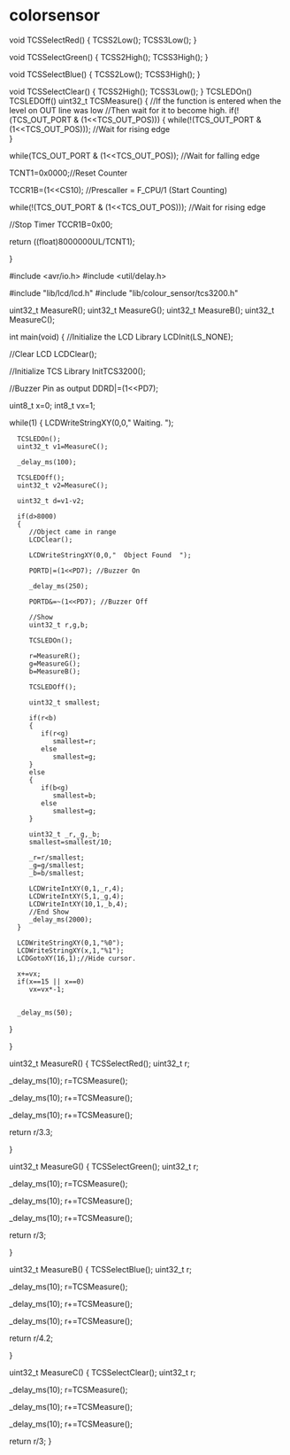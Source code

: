 # colorsensor
void TCSSelectRed()
{
   TCSS2Low();
   TCSS3Low();
}

void TCSSelectGreen()
{
   TCSS2High();
   TCSS3High();
}

void TCSSelectBlue()
{
   TCSS2Low();
   TCSS3High();
}

void TCSSelectClear()
{
   TCSS2High();
   TCSS3Low();
}
TCSLEDOn()
TCSLEDOff()
uint32_t TCSMeasure()
{
   //If the function is entered when the level on OUT line was low
   //Then wait for it to become high.
   if(!(TCS_OUT_PORT & (1<<TCS_OUT_POS)))
   {
      while(!(TCS_OUT_PORT & (1<<TCS_OUT_POS)));   //Wait for rising edge  
   }


   while(TCS_OUT_PORT & (1<<TCS_OUT_POS));   //Wait for falling edge

   TCNT1=0x0000;//Reset Counter

   TCCR1B=(1<<CS10); //Prescaller = F_CPU/1 (Start Counting)

   while(!(TCS_OUT_PORT & (1<<TCS_OUT_POS)));   //Wait for rising edge

   //Stop Timer
   TCCR1B=0x00;

   return ((float)8000000UL/TCNT1);

}

#include <avr/io.h>
#include <util/delay.h>

#include "lib/lcd/lcd.h"
#include "lib/colour_sensor/tcs3200.h"

uint32_t MeasureR();
uint32_t MeasureG();
uint32_t MeasureB();
uint32_t MeasureC();

int main(void)
{
   //Initialize the LCD Library
    LCDInit(LS_NONE);

   //Clear LCD
   LCDClear();

   //Initialize TCS Library
   InitTCS3200();

   //Buzzer Pin as output
   DDRD|=(1<<PD7);


   uint8_t x=0;
   int8_t vx=1;

   while(1)
   {
      LCDWriteStringXY(0,0,"    Waiting.    ");

      TCSLEDOn();
      uint32_t v1=MeasureC();

      _delay_ms(100);

      TCSLEDOff();
      uint32_t v2=MeasureC();

      uint32_t d=v1-v2;

      if(d>8000)
      {
         //Object came in range
         LCDClear();

         LCDWriteStringXY(0,0,"  Object Found  ");

         PORTD|=(1<<PD7); //Buzzer On

         _delay_ms(250);

         PORTD&=~(1<<PD7); //Buzzer Off

         //Show      
         uint32_t r,g,b;

         TCSLEDOn();

         r=MeasureR();
         g=MeasureG();
         b=MeasureB();

         TCSLEDOff();

         uint32_t smallest;

         if(r<b)
         {
            if(r<g)
               smallest=r;
            else
               smallest=g;
         }
         else
         {
            if(b<g)
               smallest=b;
            else
               smallest=g;
         }

         uint32_t _r,_g,_b;
         smallest=smallest/10;

         _r=r/smallest;
         _g=g/smallest;
         _b=b/smallest;

         LCDWriteIntXY(0,1,_r,4);
         LCDWriteIntXY(5,1,_g,4);
         LCDWriteIntXY(10,1,_b,4);
         //End Show        
         _delay_ms(2000);
      }

      LCDWriteStringXY(0,1,"%0");
      LCDWriteStringXY(x,1,"%1");
      LCDGotoXY(16,1);//Hide cursor.

      x+=vx;
      if(x==15 || x==0)
         vx=vx*-1;


      _delay_ms(50);

   }

}

uint32_t MeasureR()
{
   TCSSelectRed();
   uint32_t r;

   _delay_ms(10);
   r=TCSMeasure();

   _delay_ms(10);
   r+=TCSMeasure();

   _delay_ms(10);
   r+=TCSMeasure();

   return r/3.3;

}

uint32_t MeasureG()
{
   TCSSelectGreen();
   uint32_t r;

   _delay_ms(10);
   r=TCSMeasure();

   _delay_ms(10);
   r+=TCSMeasure();

   _delay_ms(10);
   r+=TCSMeasure();

   return r/3;

}

uint32_t MeasureB()
{
   TCSSelectBlue();
   uint32_t r;

   _delay_ms(10);
   r=TCSMeasure();

   _delay_ms(10);
   r+=TCSMeasure();

   _delay_ms(10);
   r+=TCSMeasure();

   return r/4.2;

}

uint32_t MeasureC()
{
   TCSSelectClear();
   uint32_t r;

   _delay_ms(10);
   r=TCSMeasure();

   _delay_ms(10);
   r+=TCSMeasure();

   _delay_ms(10);
   r+=TCSMeasure();

   return r/3;
}
